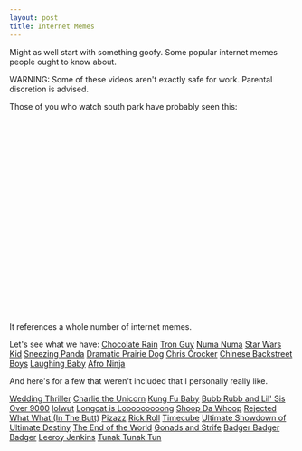 ```yaml
---
layout: post
title: Internet Memes
---
```


Might as well start with something goofy. Some popular internet memes people ought to know about.

WARNING: Some of these videos aren't exactly safe for work. Parental discretion is advised.

Those of you who watch south park have probably seen this:

<object classid="clsid:d27cdb6e-ae6d-11cf-96b8-444553540000" width="425" height="344" codebase="http://download.macromedia.com/pub/shockwave/cabs/flash/swflash.cab#version=6,0,40,0"><param name="wmode" value="transparent" /><param name="src" value="http://www.youtube.com/v/DQT6xNLD08Q&amp;hl=en" /><embed type="application/x-shockwave-flash" width="425" height="344" src="http://www.youtube.com/v/DQT6xNLD08Q&amp;hl=en" wmode="transparent"></embed></object>

It references a whole number of internet memes.

Let's see what we have:
[Chocolate Rain](http://www.youtube.com/watch?v=EwTZ2xpQwpA)
[Tron Guy](http://www.youtube.com/watch?v=3609OtM138c)
[Numa Numa](http://www.youtube.com/watch?v=60og9gwKh1o)
[Star Wars Kid](http://www.youtube.com/watch?v=HPPj6viIBmU)
[Sneezing Panda](http://www.youtube.com/watch?v=FzRH3iTQPrk)
[Dramatic Prairie Dog](http://www.youtube.com/watch?v=y8Kyi0WNg40)
[Chris Crocker](http://www.youtube.com/watch?v=kHmvkRoEowc)
[Chinese Backstreet Boys](http://www.youtube.com/watch?v=N2rZxCrb7iU)
[Laughing Baby](http://www.youtube.com/watch?v=5P6UU6m3cqk)
[Afro Ninja](http://www.youtube.com/watch?v=BEtIoGQxqQs)

And here's for a few that weren't included that I personally really like.

[Wedding Thriller](http://www.youtube.com/watch?v=OPmYbP0F4Zw)
[Charlie the Unicorn](http://www.youtube.com/watch?v=Q5im0Ssyyus)
[Kung Fu Baby](http://www.youtube.com/watch?v=Awm9nE8bJtI)
[Bubb Rubb and Lil' Sis](http://www.youtube.com/watch?v=ccgXjA2BLEY)
[Over 9000](http://www.youtube.com/watch?v=TBtpyeLxVkI)
[lolwut](http://www.lolwut.com/)
[Longcat is Looooooooong](http://www.encyclopediadramatica.com/index.php/Longcat)
[Shoop Da Whoop](http://www.youtube.com/watch?v=hSVNbxjdvv8)
[Rejected](http://www.youtube.com/watch?v=vSb-nV8l2QY)
[What What (In The Butt)](http://www.youtube.com/watch?v=fbGkxcY7YFU)
[Pizazz](http://www.youtube.com/watch?v=R3jv2cUgt1M)
[Rick Roll](http://www.youtube.com/watch?v=eBGIQ7ZuuiU)
[Timecube](http://www.timecube.com/)
[Ultimate Showdown of Ultimate Destiny](http://www.ultimateshowdown.org/)
[The End of the World](http://www.albinoblacksheep.com/flash/end)
[Gonads and Strife](http://www.albinoblacksheep.com/flash/weeee)
[Badger Badger Badger](http://www.badgerbadgerbadger.com/)
[Leeroy Jenkins](http://www.youtube.com/watch?v=LkCNJRfSZBU)
[Tunak Tunak Tun](http://www.youtube.com/watch?v=-bAN7Ts0xBo)
